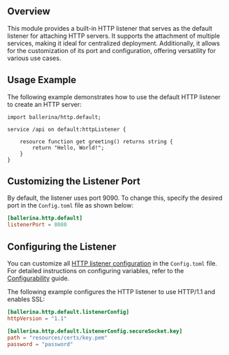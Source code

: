 ## Overview

This module provides a built-in HTTP listener that serves as the default listener for attaching HTTP servers. It supports the attachment of multiple services, making it ideal for centralized deployment. Additionally, it allows for the customization of its port and configuration, offering versatility for various use cases.

## Usage Example

The following example demonstrates how to use the default HTTP listener to create an HTTP server:

```ballerina
import ballerina/http.default;

service /api on default:httpListener {

    resource function get greeting() returns string {
        return "Hello, World!";
    }
}
```

## Customizing the Listener Port

By default, the listener uses port 9090. To change this, specify the desired port in the `Config.toml` file as shown below:

```toml
[ballerina.http.default]
listenerPort = 8080
```

## Configuring the Listener

You can customize all [HTTP listener configuration](https://central.ballerina.io/ballerina/http/latest#ListenerConfiguration) in the `Config.toml` file. For detailed instructions on configuring variables, refer to the [Configurability](https://ballerina.io/learn/provide-values-to-configurable-variables/) guide.

The following example configures the HTTP listener to use HTTP/1.1 and enables SSL:

```toml
[ballerina.http.default.listenerConfig]
httpVersion = "1.1"

[ballerina.http.default.listenerConfig.secureSocket.key]
path = "resources/certs/key.pem"
password = "password"
```
